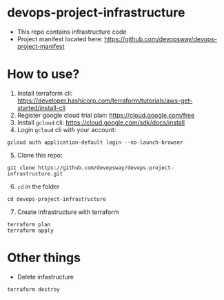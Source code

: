 # devops-project-infrastructure
- This repo contains infrastructure code
- Project manifest located here: https://github.com/devopsway/devops-project-manifest

# How to use?
1. Install terraform cli: https://developer.hashicorp.com/terraform/tutorials/aws-get-started/install-cli
1. Register google cloud trial plan: https://cloud.google.com/free
1. Install `gcloud` cli: https://cloud.google.com/sdk/docs/install
1. Login `gcloud` cli with your account:
```shell
gcloud auth application-default login --no-launch-browser
```
5. Clone this repo:
```
git clone https://github.com/devopsway/devops-project-infrastructure.git
```
6. `cd` in the folder
```
cd devops-project-infrastructure
```
7. Create infrastructure with terraform
```
terraform plan
terraform apply
```

# Other things
- Delete infastructure
```
terraform destroy
```